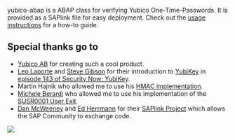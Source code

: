 yubico-abap is a ABAP class for verifying Yubico One-Time-Passwords. It is provided as a SAPlink file for easy deployment. Check out the [usage instructions](http://code.google.com/p/yubico-abap/wiki/UsageInstructions) for a how-to guide.

## Special thanks go to ##

  * [Yubico AB](http://www.yubico.com/) for creating such a cool product.
  * [Leo Laporte](http://leoville.com/) and [Steve Gibson](http://grc.com/) for their introduction to [YubiKey](http://www.yubico.com/products/yubikey/) in [episode 143 of Security Now: YubiKey](http://www.twit.tv/sn143).
  * Martin Hajnik who allowed me to use his [HMAC implementation](https://forums.sdn.sap.com/thread.jspa?threadID=313258&tstart=0).
  * [Michele Berardi](http://berardimichele.interfree.it) who allowed me to use his implementation of the [SUSR0001 User Exit](https://forums.sdn.sap.com/thread.jspa?threadID=865850&tstart=0).
  * [Dan McWeeney](http://blog.danmcweeney.com/) and [Ed Herrmann](http://blog.ewherrmann.com/) for their [SAPlink Project](http://saplink.org/) which allows the SAP Community to exchange code.

[![](http://farm1.static.flickr.com/150/354949868_5242f22ca6_m.jpg)](http://code.google.com/p/saplink/)